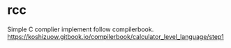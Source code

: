 # rcc
Simple C complier implement follow compilerbook.
https://koshizuow.gitbook.io/compilerbook/calculator_level_language/step1

